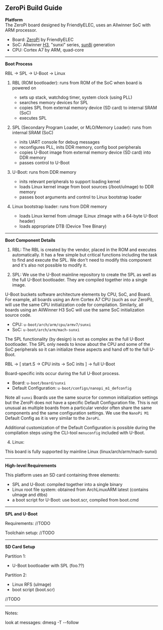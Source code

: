 ## ZeroPi Build Guide

**Platform** </br>
The ZeroPi board designed by FriendlyELEC, uses an Allwinner SoC with ARM processor.

- Board: [ZeroPi](https://wiki.friendlyarm.com/wiki/index.php/ZeroPi) by FriendlyELEC
- SoC: Allwinner [H3](https://linux-sunxi.org/H3), "sunxi" series, [sun8i](https://linux-sunxi.org/Allwinner_SoC_Family) generation
- CPU: Cortex A7 by ARM, quad-core

----------------------------------------------------------------------------------------

**Boot Process** </br>

RBL → SPL → U-Boot → Linux

1. RBL (ROM bootloader): runs from ROM of the SoC when board is powered on
   - sets up stack, watchdog timer, system clock (using PLL)
   - searches memory devices for SPL
   - copies SPL from external memory device (SD card) to internal SRAM (SoC)
   - executes SPL

2. SPL (Secondary Program Loader, or MLO/Memory Loader): runs from internal SRAM (SoC)
   - inits UART console for debug messages
   - reconfigures PLL, inits DDR memory, config boot peripherals
   - copies U-Boot image from external memory device (SD card) into DDR memory
   - passes control to U-Boot

3. U-Boot: runs from DDR memory
   - inits relevant peripherals to support loading kernel
   - loads Linux kernel image from boot sources (/boot/uImage) to DDR memory
   - passes boot arguments and control to Linux bootstrap loader

4. Linux bootstrap loader: runs from DDR memory
   - loads Linux kernel from uImage (Linux zImage with a 64-byte U-Boot header)
   - loads appropriate DTB (Device Tree Binary)

----------------------------------------------------------------------------------------
**Boot Component Details** </br>

1. RBL:
The RBL is created by the vendor, placed in the ROM and executes automatically. It has
a few simple but critical functions including the task to find and execute the SPL. We
don't need to modify this component and it's also not possible to modify it.

2. SPL:
We use the U-Boot mainline repository to create the SPL as well as the full U-Boot
bootloader. They are compiled together into a single image.

U-Boot buckets software architecture elements by CPU, SoC, and Board. For example,
all boards using an Arm Cortex A7 CPU (such as our ZeroPi), will use the same CPU
initialization code for compilation. Similarly, all boards using an AllWinner H3 SoC
will use the same SoC initialization source code.

- CPU: ```u-boot/arch/arm/cpu/armv7/sunxi```
- SoC: ```u-boot/arch/arm/mach-sunxi```

The SPL functionality (by design) is not as complex as the full U-Boot bootloader. The
SPL only needs to know about the CPU and some of the SoC peripherals so it can
initialize these aspects and hand off to the full U-Boot.

RBL → [ start.S → CPU inits → SoC inits ] → full U-Boot

Board-specific inits occur during the full U-Boot process.
- Board: ```u-boot/board/sunxi```
- Default Configuration: ```u-boot/configs/nanopi_m1_defconfig``` 

Note all ```sunxi``` Boards use the same source for common initialization settings but
the ZeroPi does not have a specific Default Configuration file. This is not unusual
as multiple boards from a particular vendor often share the same components and the same
configuration settings. We use the ```NanoPi M1``` Default Config as it is very similar
to the ```ZeroPi```.

Additional customization of the Default Configuration is possible during the
compilation steps using the CLI-tool ```menuconfig``` included with U-Boot.
 
4. Linux:

This board is fully supported by mainline Linux (linux/arch/arm/mach-sunxi)

----------------------------------------------------------------------------------------
**High-level Requirements** </br>

This platform uses an SD card containing three elements:
- SPL and U-Boot: compiled together into a single binary
- Linux root file system: obtained from ArchLinuxARM latest (contains uImage and dtbs)
- a boot script for U-Boot: use boot.scr, compiled from boot.cmd

----------------------------------------------------------------------------------------
**SPL and U-Boot** </br>

Requirements:
//TODO


Toolchain setup:
//TODO


----------------------------------------------------------------------------------------

**SD Card Setup** </br>

Partition 1:
  - U-Boot bootloader with SPL (foo.??)

Partition 2:
  - Linux RFS (uImage)
  - boot script (boot.scr)

//TODO


----------------------------------------------------------------------------------------


Notes:

look at messages:
dmesg -T --follow
